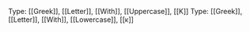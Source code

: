 Type: [[Greek]], [[Letter]], [[With]], [[Uppercase]], [[Κ]]
Type: [[Greek]], [[Letter]], [[With]], [[Lowercase]], [[κ]]
